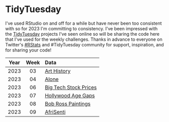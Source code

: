 # TidyTuesday

I've used RStudio on and off for a while but have never been too consistent with so for 2023 I'm committing to consistency. 
I've been impressed with the [TidyTuesday](https://github.com/rfordatascience/tidytuesday) projects I've seen online so will be sharing the code here that I've used for the weekly challenges.
Thanks in advance to everyone on Twitter's [#RStats](https://twitter.com/hashtag/RStats) and #TidyTuesday community for support, inspiration, and for sharing your code!  

| Year | Week | Data |
| :---: | :---: | :--- | 
2023 | 03 | [Art History](https://github.com/tangandhara/TidyTuesday/blob/main/Scripts/2023_Week03_ArtHistory.R)
2023 | 04 | [Alone](https://github.com/tangandhara/TidyTuesday/blob/main/Scripts/Alone.R)
2023 | 06 | [Big Tech Stock Prices](https://github.com/tangandhara/TidyTuesday/blob/main/Scripts/Big%20Tech%20Stock%20Prices.R)
2023 | 07 | [Hollywood Age Gaps](https://github.com/tangandhara/TidyTuesday/blob/main/Scripts/Hollywood%20Age%20Gaps.R)
2023 | 08 | [Bob Ross Paintings](https://github.com/tangandhara/TidyTuesday/blob/main/Scripts/Bob_Ross.R)
2023 | 09 | [AfriSenti](https://github.com/tangandhara/TidyTuesday/blob/main/Scripts/AfriSenti.R)
